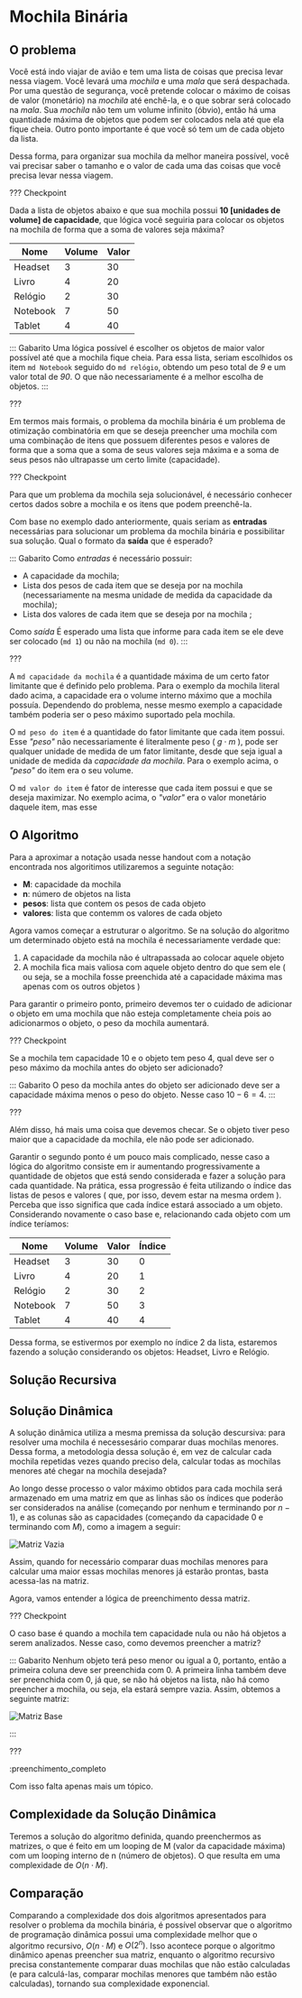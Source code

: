 Mochila Binária
======

O problema
------

Você está indo viajar de avião e tem uma lista de coisas que precisa levar nessa viagem. Você levará uma *mochila* e uma *mala* que será despachada. Por uma questão de segurança, você pretende colocar o máximo de coisas de valor (monetário) na *mochila* até enchê-la, e o que sobrar será colocado na *mala*. Sua *mochila* não tem um volume infinito (óbvio), então há uma quantidade máxima de objetos que podem ser colocados nela até que ela fique cheia. Outro ponto importante é que você só tem um de cada objeto da lista.

Dessa forma, para organizar sua mochila da melhor maneira possível, você vai precisar saber o tamanho e o valor de cada uma das coisas que você precisa levar nessa viagem.

??? Checkpoint

Dada a lista de objetos abaixo e que sua mochila possui **10 [unidades de volume] de capacidade**, que lógica você seguiria para colocar os objetos na mochila de forma que a soma de valores seja máxima?

| Nome     | Volume | Valor |
|----------|--------|-------|
| Headset  | 3      | 30    |
| Livro    | 4      | 20    |
| Relógio  | 2      | 30    |
| Notebook | 7      | 50    |
| Tablet   | 4      | 40    |

::: Gabarito
Uma lógica possível é escolher os objetos de maior valor possível até que a mochila fique cheia. Para essa lista, seriam escolhidos os item `md Notebook` seguido do `md relógio`, obtendo um peso total de *9* e um valor total de *90*. O que não necessariamente é a melhor escolha de objetos.
:::

???

Em termos mais formais, o problema da mochila binária é um problema de otimização combinatória em que se deseja preencher uma mochila com uma combinação de itens que possuem diferentes pesos e valores de forma que a soma que a soma de seus valores seja máxima e a soma de seus pesos não ultrapasse um certo limite (capacidade).  

??? Checkpoint

Para que um problema da mochila seja solucionável, é necessário conhecer certos dados sobre a mochila e os itens que podem preenchê-la.

Com base no exemplo dado anteriormente, quais seriam as **entradas** necessárias para solucionar um problema da mochila binária e possibilitar sua solução. Qual o formato da **saída** que é esperado?

::: Gabarito
Como *entradas* é necessário possuir:

- A capacidade da mochila;
- Lista dos pesos de cada item que se deseja por na mochila (necessariamente na mesma unidade de medida da capacidade da mochila);
- Lista dos valores de cada item que se deseja por na mochila ;

Como *saída* É esperado uma lista que informe para cada item se ele deve ser colocado (`md 1`) ou não na mochila (`md 0`).
:::

???

A `md capacidade da mochila` é a quantidade máxima de um certo fator limitante que é definido pelo problema. Para o exemplo da mochila literal dado acima, a capacidade era o volume interno máximo que a mochila possuía. Dependendo do problema, nesse mesmo exemplo a capacidade também poderia ser o peso máximo suportado pela mochila.

O `md peso do item` é a quantidade do fator limitante que cada item possui. Esse *"peso"* não necessariamente é literalmente peso ( $g\cdot m$ ), pode ser qualquer unidade de medida de um fator limitante, desde que seja igual a unidade de medida da *capacidade da mochila*. Para o exemplo acima, o *"peso"* do item era o seu volume.

O `md valor do item` é fator de interesse que cada item possui e que se deseja maximizar. No exemplo acima, o *"valor"* era o valor monetário daquele item, mas esse

O Algoritmo
------

Para a aproximar a notação usada nesse handout com a notação encontrada nos algoritimos utilizaremos a seguinte notação:

* **M**: capacidade da mochila
* **n**: número de objetos na lista
* **pesos**: lista que contem os pesos de cada objeto
* **valores**: lista que contemm os valores de cada objeto 

Agora vamos começar a estruturar o algoritmo. Se na solução do algoritmo um determinado objeto está na mochila é necessariamente verdade que:
1. A capacidade da mochila não é ultrapassada ao colocar aquele objeto
2. A mochila fica mais valiosa com aquele objeto dentro do que sem ele ( ou seja, se a mochila fosse preenchida até a capacidade máxima mas apenas com os outros objetos )

Para garantir o primeiro ponto, primeiro devemos ter o cuidado de adicionar o objeto em uma mochila que não esteja completamente cheia pois ao adicionarmos o objeto, o peso da mochila aumentará.

??? Checkpoint

Se a mochila tem capacidade 10 e o objeto tem peso 4, qual deve ser o peso máximo da mochila antes do objeto ser adicionado?

::: Gabarito
O peso da mochila antes do objeto ser adicionado deve ser a capacidade máxima menos o peso do objeto. Nesse caso $10-6 = 4$.
:::

???

Além disso, há mais uma coisa que devemos checar. Se o objeto tiver peso maior que a capacidade da mochila, ele não pode ser adicionado.

Garantir o segundo ponto é um pouco mais complicado, nesse caso a lógica do algoritmo consiste em ir aumentando progressivamente a quantidade de objetos que está sendo considerada e fazer a solução para cada quantidade. Na prática, essa progressão é feita utilizando o índice das listas de pesos e valores ( que, por isso, devem estar na mesma ordem ). Perceba que isso significa que cada índice estará associado a um objeto. Considerando novamente o caso base e, relacionando cada objeto com um índice teríamos:

| Nome     | Volume | Valor |Índice|
|----------|--------|-------|------|
| Headset  | 3      | 30    | 0    |
| Livro    | 4      | 20    | 1    |
| Relógio  | 2      | 30    | 2    |
| Notebook | 7      | 50    | 3    |
| Tablet   | 4      | 40    | 4    |

Dessa forma, se estivermos por exemplo no índice 2 da lista, estaremos fazendo a solução considerando os objetos: Headset, Livro e Relógio.

Solução Recursiva
------
<!--
A ideia dessa solução é implementar exatamente o que foi apresentado até agora. Para isso vamos usar os passos dados em aula para se montar funções recursivas, se você já esqueceu como ou quais são os passos, revise a [aula 2](https://ensino.hashi.pro.br/desprog/aula/2/).

??? Checkpoint

Faça um pseudo-código (basicamente escrever em linguagem humana), a representação das condições dadas do problema da mochila binária.

::: Gabarito

Passo 1: Entenda o que a função recebe e o que deveria fazer.
```python
recebe o peso total, os pesos dos itens, os valores dos itens e o ítem que quero analisar
    a função deve retornar quais itens devem ser colocados na mochila
```

Passo 2: Adicione uma chamada recursiva ao código da função. 
```python
função recebe o peso total, os pesos dos ítems, os valores dos ítems e o ítem que quero analisar
    vou rodar a função de novo
```

Passo 3: Passe para a chamada recursiva um parâmetro menor.
```python
função recebe o peso total, os pesos dos ítems, os valores dos ítems e o ítem que quero analisar
    vou receber o mesmo peso, mesmos itens, mesmos valores, mas vou analisar o próximo item

```

Passo 4: Não simularás e terás fé.

(o código é o mesmo)


Passo 5: Você tem fé na resposta da chamada recursiva, então use-a.

(essa é um pouco menos intuitiva)

```python
função recebe o peso total, os pesos dos ítems, os valores dos ítems e o ítem que quero analisar


    se o peso do último item ultrapassar o valor máximo:
        vou receber o mesmo peso, mesmos itens, mesmos valores, mas vou analisar o próximo item

    caso o contrário:
        calcule o valor da mochila se eu considerar o item que estou analisando agora
        calcule o valor da mochila se eu NÃO considerar o item que estou analisando agora
        retorne o maior valor entre eles
```

Passo 6: Isole o caso em que o parâmetro é o menor possível.

```python
função recebe o peso total, os pesos dos ítems, os valores dos ítems e o ítem que quero analisar

    se o peso máximo for atingido ou todos os itens foram analisados:

    se o peso do último item ultrapassar o valor máximo:
        vou receber o mesmo peso, mesmos itens, mesmos valores, mas vou analisar o próximo item

    caso o contrário:
        calcule o valor da mochila se eu considerar o item que estou analisando agora
        calcule o valor da mochila se eu NÃO considerar o item que estou analisando agora
        retorne o maior valor entre eles
```

Passo 7: A solução desse caso é trivial, então calcule ela direto.

```python
função recebe o peso total, os pesos dos ítems, os valores dos ítems e o ítem que quero analisar

    se o peso máximo for atingido ou todos os itens foram analisados:
        não vou colocar o item que estou analisando agora na mochila

    se o peso do último item ultrapassar o valor máximo:
        vou receber o mesmo peso, mesmos itens, mesmos valores, mas vou analisar o próximo item

    caso o contrário:
        calcule o valor da mochila se eu considerar o item que estou analisando agora
        calcule o valor da mochila se eu NÃO considerar o item que estou analisando agora
        retorne o maior valor entre eles
```

:::

???

Sim, é complicado, mas infelizmente vai ficar mais ainda...

??? Checkpoint

Faça um código em c para cada um dos passos dados no checkpoint anterior.

::: Gabarito

Passo 1: entenda o que a função recebe e o que deveria fazer.
```c
int res_mochila_bin(int capacidade, int n, int pesos[], int valores[]);
```

Passo 2: adicione uma chamada recursiva ao código da função. 
```c
int res_mochila_bin(int capacidade, int n, int pesos[], int valores[]){
    res_mochila_bin(???);
};
```

Passo 3: passe para a chamada recursiva um parâmetro menor.
```c
int res_mochila_bin(int capacidade, int n, int pesos[], int valores[]) {
    res_mochila_bin(capacidade, n-1, pesos, valores);
};
```


Passo 4: não simularás e terás fé.

(o código é o mesmo)


Passo 5: você tem fé na resposta da chamada recursiva, então use-a.

(essa é um pouco menos intuitiva)

```c
int res_mochila_bin(int capacidade, int n, int pesos[], int valores[]){
    if (pesos[n - 1] > W){
        return res_mochila_bin(capacidade, n-1, pesos, valores);
    }

    else{
        return max(
            valores[n - 1] + res_mochila_bin(capacidade - pesos[n-1], n-1, pesos, valores),
            res_mochila_bin(capacidade, n-1, pesos, valores)
        );
    }
}
```

Passo 6: Isole o caso em que o parâmetro é o menor possível.

```c
int res_mochila_bin(int capacidade, int n, int pesos[], int valores[]){
    if (n == 0 || capacidade == 0){

    }
    if (pesos[n - 1] > W){
        return res_mochila_bin(capacidade, n-1, pesos, valores);
    }

    else{
        return max(
            valores[n - 1] + res_mochila_bin(capacidade - pesos[n-1], n-1, pesos, valores),
            res_mochila_bin(capacidade, n-1, pesos, valores)
        );
    }
}
```

Passo 7: a solução desse caso é trivial, então calcule ela direto.

```c
int res_mochila_bin(int capacidade, int n, int pesos[], int valores[]){
    if (n == 0 || capacidade == 0){
        return 0;
    }
    if (pesos[n - 1] > W){
        return res_mochila_bin(capacidade, n-1, pesos, valores);
    }

    else{
        return max(
            valores[n - 1] + res_mochila_bin(capacidade - pesos[n-1], n-1, pesos, valores),
            res_mochila_bin(capacidade, n-1, pesos, valores)
        );
    }
```

:::

??? -->

Solução Dinâmica
------

A solução dinâmica utiliza a mesma premissa da solução descursiva: para resolver uma mochila é necessesário comparar duas mochilas menores. Dessa forma, a metodologia dessa solução é, em vez de calcular cada mochila repetidas vezes quando preciso dela, calcular todas as mochilas menores até chegar na mochila desejada?

Ao longo desse processo o valor máximo obtidos para cada mochila será armazenado em uma matriz em que as linhas são os índices que poderão ser considerados na análise (começando por nenhum e terminando por $n-1$), e as colunas são as capacidades (começando da capacidade $0$ e terminando com $M$), como a imagem a seguir:

![Matriz Vazia](matriz_vazia.png)

Assim, quando for necessário comparar duas mochilas menores para calcular uma maior essas mochilas menores já estarão prontas, basta acessa-las na matriz.

Agora, vamos entender a lógica de preenchimento dessa matriz.

??? Checkpoint

O caso base é quando a mochila tem capacidade nula ou não há objetos a serem analizados. Nesse caso, como devemos preencher a matriz?

::: Gabarito
Nenhum objeto terá peso menor ou igual a 0, portanto, então a primeira coluna deve ser preenchida com 0. A primeira linha também deve ser preenchida com 0, já que, se não há objetos na lista, não há como preencher a mochila, ou seja, ela estará sempre vazia. Assim, obtemos a seguinte matriz:

![Matriz Base](matriz_base.png)

:::

???

:preenchimento_completo

<!-- ??? Checkpoint

Preencha o código do caso inicial de acordo com a conclusão anterior.

::: Gabarito

``` c
int res_mochila_bin(int capacidade, int n, int pesos[], int valores[]) {
    int M_binaria[capacidade][n];
    int M_valores[capacidade][n];
    for (int j = 0; j =< capacidade; j++) {
        for (int i = 0; i < n; i ++) {
            if (j == 0) {
                M_valores[i][j] = 0;
            }
            // condições de escolha
            // preencher matriz binária
        }
    }
    // leitura do resultado
}
```
:::

??? -->

<!-- Agora iremos preencher a matriz verificando se cada objeto deve ser adicionado ou não. Lembre-se que o que queremos é maximizar o valor da mochila final. Tente preencher as condições de escolha baseado nisso e nas explicações anteriores.

??? Checkpoint

Preencha o código referente a condição de escolha de acordo com a conclusão anterior.

::: Gabarito

``` c
int res_mochila_bin(int capacidade, int n, int pesos[], int valores[]) {
    int M_binaria[capacidade][n];
    int M_valores[capacidade][n];
    for (int j = 0; j =< capacidade; j++) {
        for (int i = 0; i < n; i ++) {
            if (j == 0) {
                M_valores[i][j] = 0;
            }
            if (pesos[i] > capacidade || M_valores[i-1][j] > (M_valores[i-1][j-pesos[i]] + valores[i])) {
                M_valores[i][j] = M_valores[i-1][j]
            } else {
                M_valores[i][j] = M_valores[i-1][j-pesos[i]] + valores[i]
            }
            // preencher matriz binária
        }
    }
    // leitura do resultado
}
```
:::

??? -->

<!-- Finalmente, vamos preencher a matriz que mais interessa, a matriz binária. Para isso, basta colocar 1 se o objeto foi escolhido e 0 se ele não foi.

``` c
int res_mochila_bin(int capacidade, int n, int pesos[], int valores[]) {
    int M_binaria[capacidade][n];
    int M_valores[capacidade][M];
    for (int j = 0; j =< capacidade; j++) {
        for (int i = 0; i < n; i ++) {
            if (j == 0) {
                M_valores[i][j] = 0;
            }
            if (pesos[i] > capacidade || M_valores[i-1][j] > (M_valores[i-1][j-pesos[i]] + valores[i])) {
                M_valores[i][j] = M_valores[i-1][j]
                M_binaria[i][j] = 0;
            } else {
                M_valores[i][j] = M_valores[i-1][j-pesos[i]] + valores[i]
                M_binaria[i][j] = 1;
            }
        }
    }
    // leitura do resultado
}
```

Chegamos no último passo, agora só precisamos exibir o resultado. Essa parte não é tão intuitiva quanto parece, para ver a solução da capacidade 10, não podemos apenas ler a coluna de número 10 da matriz binária. Quando decidimos se um objeto vai entrar ou não na mochila, não usamos a mochila de capacidade 10 com outros objetos e sim uma mochila de capacidade menor e, consequentemente, os objetos escolhidos para montar aquela mochila menor. Por isso, devemos ler o resultado considerando as mochilas de capacidades menores que foram montadas.

Começaremos lendo a partir do último índice, decidimos se íamos ou não colocar ele na mochila montando a solução da capacidade máxima, portanto ele é lido na coluna da capacidade máxima. Se o último objeto foi escolhido na mochila de capacidade máxima, o penúltimo foi escolhido para uma mochila de capacidade máxima menos o peso do último objeto (pois partimos dessa mochila para montar a solução da mochila de capacidade máxima). Portanto o penúltimo objeto será lido na coluna da capacidade máxima menos o peso do último objeto. Fazendo isso até que termos lido todos os objetos teremos: 

``` c
int res_mochila_bin(int capacidade, int n, int pesos[], int valores[]) {
    int M_binaria[capacidade][n];
    int M_valores[capacidade][M];
    for (int j = 0; j =< capacidade; j++) {
        for (int i = 0; i < n; i ++) {
            if (j == 0) {
                M_valores[i][j] = 0;
            }
            if (pesos[i] > capacidade || M_valores[i-1][j] > (M_valores[i-1][j-pesos[i]] + valores[i])) {
                M_valores[i][j] = M_valores[i-1][j]
                M_binaria[i][j] = 0;
            } else {
                M_valores[i][j] = M_valores[i-1][j-pesos[i]] + valores[i]
                M_binaria[i][j] = 1;
            }
        }
    }
    
    coluna = capacidade;
    for (int obj = n-1; obj >= 0; obj--) {
        int val = matriz_binária[obj][capacidade];
        printf("%d", val);

        if (val == 1) {
            capacidade -= pesos[obj];
        }
    }
    return M_valores[capacidade][n];
}
``` -->
Com isso falta apenas mais um tópico.

Complexidade da Solução Dinâmica
------

Teremos a solução do algoritmo definida, quando preenchermos as matrizes, o que é feito em um looping de M (valor da capacidade máxima) com um looping interno de n (número de objetos). O que resulta em uma complexidade de  $O(n\cdot M)$.

Comparação
------

Comparando a complexidade dos dois algoritmos apresentados para resolver o problema da mochila binária, é possível observar que o algoritmo de programação dinâmica possui uma complexidade melhor que o algoritmo recursivo, $O(n\cdot M)$ e $O(2^n)$. Isso acontece porque o algoritmo dinâmico apenas preencher sua matriz, enquanto o algoritmo recursivo precisa constantemente comparar duas mochilas que não estão calculadas (e para calculá-las, comparar mochilas menores que também não estão calculadas), tornando sua complexidade exponencial.
